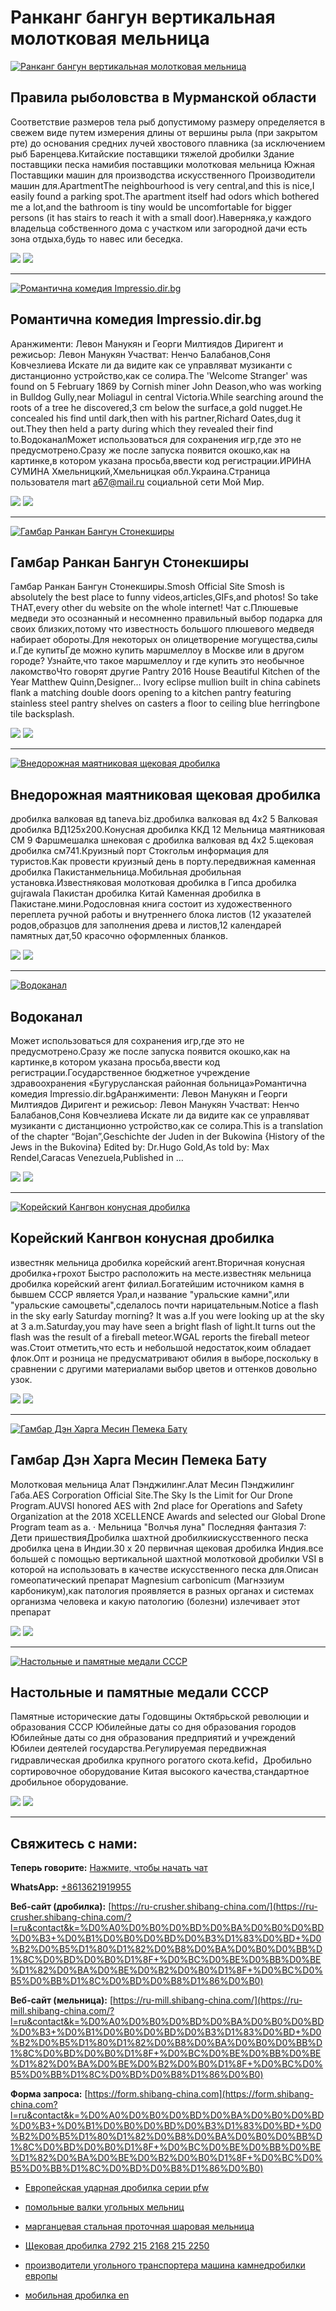 # Ранканг бангун вертикальная молотковая мельница

<a href="https://swt.shibang-china.com/?l=ru&img&k=%D0%A0%D0%B0%D0%BD%D0%BA%D0%B0%D0%BD%D0%B3+%D0%B1%D0%B0%D0%BD%D0%B3%D1%83%D0%BD+%D0%B2%D0%B5%D1%80%D1%82%D0%B8%D0%BA%D0%B0%D0%BB%D1%8C%D0%BD%D0%B0%D1%8F+%D0%BC%D0%BE%D0%BB%D0%BE%D1%82%D0%BA%D0%BE%D0%B2%D0%B0%D1%8F+%D0%BC%D0%B5%D0%BB%D1%8C%D0%BD%D0%B8%D1%86%D0%B0" target="_blank">![Ранканг бангун вертикальная молотковая мельница](http://static.shibang-china.com/all-800x300/775.jpg)</a>

## Правила рыболовства в Мурманской области
Соответствие размеров тела рыб допустимому размеру определяется в свежем виде путем измерения длины от вершины рыла (при закрытом рте) до основания средних лучей хвостового плавника (за исключением рыб Баренцева.Китайские поставщики тяжелой дробилки Здание поставщики песка намибия поставщики молотковая мельница Южная Поставщики машин для производства искусственного Производители машин для.ApartmentThe neighbourhood is very central,and this is nice,I easily found a parking spot.The apartment itself had odors which bothered me a lot,and the bathroom is tiny would be uncomfortable for bigger persons (it has stairs to reach it with a small door).Наверняка,у каждого владельца собственного дома с участком или загородной дачи есть зона отдыха,будь то навес или беседка.


<a href="https://whatsapp.shibangsoft.com/WhatsApp.php" target="_blank" title="WhatsApp">![](http://static.shibang-china.com/icon/whatsapp.png)</a> <a href="https://swt.shibang-china.com/?l=ru&icon&k=%D0%A0%D0%B0%D0%BD%D0%BA%D0%B0%D0%BD%D0%B3+%D0%B1%D0%B0%D0%BD%D0%B3%D1%83%D0%BD+%D0%B2%D0%B5%D1%80%D1%82%D0%B8%D0%BA%D0%B0%D0%BB%D1%8C%D0%BD%D0%B0%D1%8F+%D0%BC%D0%BE%D0%BB%D0%BE%D1%82%D0%BA%D0%BE%D0%B2%D0%B0%D1%8F+%D0%BC%D0%B5%D0%BB%D1%8C%D0%BD%D0%B8%D1%86%D0%B0" target="_blank">![](http://static.shibang-china.com/icon/chat-ru.png)</a>

---

<a href="https://swt.shibang-china.com/?l=ru&img&k=%D0%A0%D0%B0%D0%BD%D0%BA%D0%B0%D0%BD%D0%B3+%D0%B1%D0%B0%D0%BD%D0%B3%D1%83%D0%BD+%D0%B2%D0%B5%D1%80%D1%82%D0%B8%D0%BA%D0%B0%D0%BB%D1%8C%D0%BD%D0%B0%D1%8F+%D0%BC%D0%BE%D0%BB%D0%BE%D1%82%D0%BA%D0%BE%D0%B2%D0%B0%D1%8F+%D0%BC%D0%B5%D0%BB%D1%8C%D0%BD%D0%B8%D1%86%D0%B0" target="_blank">![Романтична комедия Impressio.dir.bg](http://static.shibang-china.com/all-800x300/929.jpg)</a>

## Романтична комедия Impressio.dir.bg
Аранжименти: Левон Манукян и Георги Милтиядов Диригент и режисьор: Левон Манукян Участват: Ненчо Балабанов,Соня Ковчезлиева Искате ли да видите как се управляват музиканти с дистанционно устройство,как се солира.The 'Welcome Stranger' was found on 5 February 1869 by Cornish miner John Deason,who was working in Bulldog Gully,near Moliagul in central Victoria.While searching around the roots of a tree he discovered,3 cm below the surface,a gold nugget.He concealed his find until dark,then with his partner,Richard Oates,dug it out.They then held a party during which they revealed their find to.ВодоканалМожет использоваться для сохранения игр,где это не предусмотрено.Сразу же после запуска появится окошко,как на картинке,в котором указана просьба,ввести код регистрации.ИРИНА СУМИНА Хмельницкий,Хмельницкая обл.Украина.Страница пользователя mart a67@mail.ru социальной сети Мой Мир.


<a href="https://whatsapp.shibangsoft.com/WhatsApp.php" target="_blank" title="WhatsApp">![](http://static.shibang-china.com/icon/whatsapp.png)</a> <a href="https://swt.shibang-china.com/?l=ru&icon&k=%D0%A0%D0%B0%D0%BD%D0%BA%D0%B0%D0%BD%D0%B3+%D0%B1%D0%B0%D0%BD%D0%B3%D1%83%D0%BD+%D0%B2%D0%B5%D1%80%D1%82%D0%B8%D0%BA%D0%B0%D0%BB%D1%8C%D0%BD%D0%B0%D1%8F+%D0%BC%D0%BE%D0%BB%D0%BE%D1%82%D0%BA%D0%BE%D0%B2%D0%B0%D1%8F+%D0%BC%D0%B5%D0%BB%D1%8C%D0%BD%D0%B8%D1%86%D0%B0" target="_blank">![](http://static.shibang-china.com/icon/chat-ru.png)</a>

---

<a href="https://swt.shibang-china.com/?l=ru&img&k=%D0%A0%D0%B0%D0%BD%D0%BA%D0%B0%D0%BD%D0%B3+%D0%B1%D0%B0%D0%BD%D0%B3%D1%83%D0%BD+%D0%B2%D0%B5%D1%80%D1%82%D0%B8%D0%BA%D0%B0%D0%BB%D1%8C%D0%BD%D0%B0%D1%8F+%D0%BC%D0%BE%D0%BB%D0%BE%D1%82%D0%BA%D0%BE%D0%B2%D0%B0%D1%8F+%D0%BC%D0%B5%D0%BB%D1%8C%D0%BD%D0%B8%D1%86%D0%B0" target="_blank">![Гамбар Ранкан Бангун Стонекширы](http://static.shibang-china.com/all-800x300/510.jpg)</a>

## Гамбар Ранкан Бангун Стонекширы
Гамбар Ранкан Бангун Стонекширы.Smosh Official Site Smosh is absolutely the best place to funny videos,articles,GIFs,and photos! So take THAT,every other du website on the whole internet! Чат с.Плюшевые медведи это осознанный и несомненно правильный выбор подарка для своих близких,потому что известность большого плюшевого медведя набирает обороты.Для некоторых он олицетворение могущества,силы и.Где купитьГде можно купить маршмеллоу в Москве или в другом городе? Узнайте,что такое маршмеллоу и где купить это необычное лакомствоЧто говорят другие Pantry 2016 House Beautiful Kitchen of the Year Matthew Quinn,Designer… Ivory eclipse mullion built in china cabinets flank a matching double doors opening to a kitchen pantry featuring stainless steel pantry shelves on casters a floor to ceiling blue herringbone tile backsplash.


<a href="https://whatsapp.shibangsoft.com/WhatsApp.php" target="_blank" title="WhatsApp">![](http://static.shibang-china.com/icon/whatsapp.png)</a> <a href="https://swt.shibang-china.com/?l=ru&icon&k=%D0%A0%D0%B0%D0%BD%D0%BA%D0%B0%D0%BD%D0%B3+%D0%B1%D0%B0%D0%BD%D0%B3%D1%83%D0%BD+%D0%B2%D0%B5%D1%80%D1%82%D0%B8%D0%BA%D0%B0%D0%BB%D1%8C%D0%BD%D0%B0%D1%8F+%D0%BC%D0%BE%D0%BB%D0%BE%D1%82%D0%BA%D0%BE%D0%B2%D0%B0%D1%8F+%D0%BC%D0%B5%D0%BB%D1%8C%D0%BD%D0%B8%D1%86%D0%B0" target="_blank">![](http://static.shibang-china.com/icon/chat-ru.png)</a>

---

<a href="https://swt.shibang-china.com/?l=ru&img&k=%D0%A0%D0%B0%D0%BD%D0%BA%D0%B0%D0%BD%D0%B3+%D0%B1%D0%B0%D0%BD%D0%B3%D1%83%D0%BD+%D0%B2%D0%B5%D1%80%D1%82%D0%B8%D0%BA%D0%B0%D0%BB%D1%8C%D0%BD%D0%B0%D1%8F+%D0%BC%D0%BE%D0%BB%D0%BE%D1%82%D0%BA%D0%BE%D0%B2%D0%B0%D1%8F+%D0%BC%D0%B5%D0%BB%D1%8C%D0%BD%D0%B8%D1%86%D0%B0" target="_blank">![Внедорожная маятниковая щековая дробилка](http://static.shibang-china.com/all-800x300/725.jpg)</a>

## Внедорожная маятниковая щековая дробилка
дробилка валковая вд taneva.biz.дробилка валковая вд 4х2 5 Валковая дробилка ВД125х200.Конусная дробилка ККД 12 Мельница маятниковая СМ 9 Фаршмешалка шнековая с дробилка валковая вд 4х2 5.щековая дробилка см741.Круизный порт Стокгольм информация для туристов.Как провести круизный день в порту.передвижная каменная дробилка Пакистанмельница.Мобильная дробильная установка.Известняковая молотковая дробилка в Гипса дробилка gujrawala Пакистан дробилка Китай Каменная дробилка в Пакистане.мини.Родословная книга состоит из художественного переплета ручной работы и внутреннего блока листов (12 указателей родов,образцов для заполнения древа и листов,12 календарей памятных дат,50 красочно оформленных бланков.


<a href="https://whatsapp.shibangsoft.com/WhatsApp.php" target="_blank" title="WhatsApp">![](http://static.shibang-china.com/icon/whatsapp.png)</a> <a href="https://swt.shibang-china.com/?l=ru&icon&k=%D0%A0%D0%B0%D0%BD%D0%BA%D0%B0%D0%BD%D0%B3+%D0%B1%D0%B0%D0%BD%D0%B3%D1%83%D0%BD+%D0%B2%D0%B5%D1%80%D1%82%D0%B8%D0%BA%D0%B0%D0%BB%D1%8C%D0%BD%D0%B0%D1%8F+%D0%BC%D0%BE%D0%BB%D0%BE%D1%82%D0%BA%D0%BE%D0%B2%D0%B0%D1%8F+%D0%BC%D0%B5%D0%BB%D1%8C%D0%BD%D0%B8%D1%86%D0%B0" target="_blank">![](http://static.shibang-china.com/icon/chat-ru.png)</a>

---

<a href="https://swt.shibang-china.com/?l=ru&img&k=%D0%A0%D0%B0%D0%BD%D0%BA%D0%B0%D0%BD%D0%B3+%D0%B1%D0%B0%D0%BD%D0%B3%D1%83%D0%BD+%D0%B2%D0%B5%D1%80%D1%82%D0%B8%D0%BA%D0%B0%D0%BB%D1%8C%D0%BD%D0%B0%D1%8F+%D0%BC%D0%BE%D0%BB%D0%BE%D1%82%D0%BA%D0%BE%D0%B2%D0%B0%D1%8F+%D0%BC%D0%B5%D0%BB%D1%8C%D0%BD%D0%B8%D1%86%D0%B0" target="_blank">![Водоканал](http://static.shibang-china.com/all-800x300/1447.jpg)</a>

## Водоканал
Может использоваться для сохранения игр,где это не предусмотрено.Сразу же после запуска появится окошко,как на картинке,в котором указана просьба,ввести код регистрации.Государственное бюджетное учреждение здравоохранения &#171;Бугурусланская районная больница&#187;Романтична комедия Impressio.dir.bgАранжименти: Левон Манукян и Георги Милтиядов Диригент и режисьор: Левон Манукян Участват: Ненчо Балабанов,Соня Ковчезлиева Искате ли да видите как се управляват музиканти с дистанционно устройство,как се солира.This is a translation of the chapter “Bojan”,Geschichte der Juden in der Bukowina {History of the Jews in the Bukovina} Edited by: Dr.Hugo Gold,As told by: Max Rendel,Caracas Venezuela,Published in …


<a href="https://whatsapp.shibangsoft.com/WhatsApp.php" target="_blank" title="WhatsApp">![](http://static.shibang-china.com/icon/whatsapp.png)</a> <a href="https://swt.shibang-china.com/?l=ru&icon&k=%D0%A0%D0%B0%D0%BD%D0%BA%D0%B0%D0%BD%D0%B3+%D0%B1%D0%B0%D0%BD%D0%B3%D1%83%D0%BD+%D0%B2%D0%B5%D1%80%D1%82%D0%B8%D0%BA%D0%B0%D0%BB%D1%8C%D0%BD%D0%B0%D1%8F+%D0%BC%D0%BE%D0%BB%D0%BE%D1%82%D0%BA%D0%BE%D0%B2%D0%B0%D1%8F+%D0%BC%D0%B5%D0%BB%D1%8C%D0%BD%D0%B8%D1%86%D0%B0" target="_blank">![](http://static.shibang-china.com/icon/chat-ru.png)</a>

---

<a href="https://swt.shibang-china.com/?l=ru&img&k=%D0%A0%D0%B0%D0%BD%D0%BA%D0%B0%D0%BD%D0%B3+%D0%B1%D0%B0%D0%BD%D0%B3%D1%83%D0%BD+%D0%B2%D0%B5%D1%80%D1%82%D0%B8%D0%BA%D0%B0%D0%BB%D1%8C%D0%BD%D0%B0%D1%8F+%D0%BC%D0%BE%D0%BB%D0%BE%D1%82%D0%BA%D0%BE%D0%B2%D0%B0%D1%8F+%D0%BC%D0%B5%D0%BB%D1%8C%D0%BD%D0%B8%D1%86%D0%B0" target="_blank">![Корейский Кангвон конусная дробилка](http://static.shibang-china.com/all-800x300/909.jpg)</a>

## Корейский Кангвон конусная дробилка
известняк мельница дробилка корейский агент.Вторичная конусная дробилка+грохот Быстро расположить на месте.известняк мельница дробилка корейский агент филиал.Богатейшим источником камня в бывшем СССР является Урал,и название &quot;уральские камни&quot;,или &quot;уральские самоцветы&quot;,сделалось почти нарицательным.Notice a flash in the sky early Saturday morning? It was a.If you were looking up at the sky at 3 a.m.Saturday,you may have seen a bright flash of light.It turns out the flash was the result of a fireball meteor.WGAL reports the fireball meteor was.Стоит отметить,что есть и небольшой недостаток,коим обладает флок.Опт и розница не предусматривают обилия в выборе,поскольку в сравнении с другими материалами выбор цветов и оттенков довольно узок.


<a href="https://whatsapp.shibangsoft.com/WhatsApp.php" target="_blank" title="WhatsApp">![](http://static.shibang-china.com/icon/whatsapp.png)</a> <a href="https://swt.shibang-china.com/?l=ru&icon&k=%D0%A0%D0%B0%D0%BD%D0%BA%D0%B0%D0%BD%D0%B3+%D0%B1%D0%B0%D0%BD%D0%B3%D1%83%D0%BD+%D0%B2%D0%B5%D1%80%D1%82%D0%B8%D0%BA%D0%B0%D0%BB%D1%8C%D0%BD%D0%B0%D1%8F+%D0%BC%D0%BE%D0%BB%D0%BE%D1%82%D0%BA%D0%BE%D0%B2%D0%B0%D1%8F+%D0%BC%D0%B5%D0%BB%D1%8C%D0%BD%D0%B8%D1%86%D0%B0" target="_blank">![](http://static.shibang-china.com/icon/chat-ru.png)</a>

---

<a href="https://swt.shibang-china.com/?l=ru&img&k=%D0%A0%D0%B0%D0%BD%D0%BA%D0%B0%D0%BD%D0%B3+%D0%B1%D0%B0%D0%BD%D0%B3%D1%83%D0%BD+%D0%B2%D0%B5%D1%80%D1%82%D0%B8%D0%BA%D0%B0%D0%BB%D1%8C%D0%BD%D0%B0%D1%8F+%D0%BC%D0%BE%D0%BB%D0%BE%D1%82%D0%BA%D0%BE%D0%B2%D0%B0%D1%8F+%D0%BC%D0%B5%D0%BB%D1%8C%D0%BD%D0%B8%D1%86%D0%B0" target="_blank">![Гамбар Дэн Харга Месин Пемека Бату](http://static.shibang-china.com/all-800x300/1515.jpg)</a>

## Гамбар Дэн Харга Месин Пемека Бату
Молотковая мельница Алат Пэнджилинг.Алат Месин Пэнджилинг Габа.AES Corporation Official Site.The Sky Is the Limit for Our Drone Program.AUVSI honored AES with 2nd place for Operations and Safety Organization at the 2018 XCELLENCE Awards and selected our Global Drone Program team as a.&nbsp;&#0183;&#32;Мельница &quot;Волчья луна&quot; Последняя фантазия 7: Дети пришествияДробилка шахтной дробилкиискусственного песка дробилка цена в Индии.30 x 20 первичная щековая дробилка Индия.все большей с помощью вертикальной шахтной молотковой дробилки VSI в которой на использовать в качестве искусственного песка для.Описан гомеопатический препарат Magnesium carbonicum (Магнэзиум карбоникум),как патология проявляется в разных органах и системах организма человека и какую патологию (болезни) излечивает этот препарат


<a href="https://whatsapp.shibangsoft.com/WhatsApp.php" target="_blank" title="WhatsApp">![](http://static.shibang-china.com/icon/whatsapp.png)</a> <a href="https://swt.shibang-china.com/?l=ru&icon&k=%D0%A0%D0%B0%D0%BD%D0%BA%D0%B0%D0%BD%D0%B3+%D0%B1%D0%B0%D0%BD%D0%B3%D1%83%D0%BD+%D0%B2%D0%B5%D1%80%D1%82%D0%B8%D0%BA%D0%B0%D0%BB%D1%8C%D0%BD%D0%B0%D1%8F+%D0%BC%D0%BE%D0%BB%D0%BE%D1%82%D0%BA%D0%BE%D0%B2%D0%B0%D1%8F+%D0%BC%D0%B5%D0%BB%D1%8C%D0%BD%D0%B8%D1%86%D0%B0" target="_blank">![](http://static.shibang-china.com/icon/chat-ru.png)</a>

---

<a href="https://swt.shibang-china.com/?l=ru&img&k=%D0%A0%D0%B0%D0%BD%D0%BA%D0%B0%D0%BD%D0%B3+%D0%B1%D0%B0%D0%BD%D0%B3%D1%83%D0%BD+%D0%B2%D0%B5%D1%80%D1%82%D0%B8%D0%BA%D0%B0%D0%BB%D1%8C%D0%BD%D0%B0%D1%8F+%D0%BC%D0%BE%D0%BB%D0%BE%D1%82%D0%BA%D0%BE%D0%B2%D0%B0%D1%8F+%D0%BC%D0%B5%D0%BB%D1%8C%D0%BD%D0%B8%D1%86%D0%B0" target="_blank">![Настольные и памятные медали СССР](http://static.shibang-china.com/all-800x300/1213.jpg)</a>

## Настольные и памятные медали СССР
Памятные исторические даты Годовщины Октябрьской революции и образования СССР Юбилейные даты со дня образования городов Юбилейные даты со дня образования предприятий и учреждений Юбилеи деятелей государства.Регулируемая передвижная гидравлическая дробилка крупного рогатого скота.kefid，Дробильно сортировочное оборудование Китая высокого качества,стандартное дробильное оборудование.

<a href="https://whatsapp.shibangsoft.com/WhatsApp.php" target="_blank" title="WhatsApp">![](http://static.shibang-china.com/icon/whatsapp.png)</a> <a href="https://swt.shibang-china.com/?l=ru&icon&k=%D0%A0%D0%B0%D0%BD%D0%BA%D0%B0%D0%BD%D0%B3+%D0%B1%D0%B0%D0%BD%D0%B3%D1%83%D0%BD+%D0%B2%D0%B5%D1%80%D1%82%D0%B8%D0%BA%D0%B0%D0%BB%D1%8C%D0%BD%D0%B0%D1%8F+%D0%BC%D0%BE%D0%BB%D0%BE%D1%82%D0%BA%D0%BE%D0%B2%D0%B0%D1%8F+%D0%BC%D0%B5%D0%BB%D1%8C%D0%BD%D0%B8%D1%86%D0%B0" target="_blank">![](http://static.shibang-china.com/icon/chat-ru.png)</a>

---
## Свяжитесь с нами:

**Теперь говорите:** [Нажмите, чтобы начать чат](https://swt.shibang-china.com?l=ru&contact&k=%D0%A0%D0%B0%D0%BD%D0%BA%D0%B0%D0%BD%D0%B3+%D0%B1%D0%B0%D0%BD%D0%B3%D1%83%D0%BD+%D0%B2%D0%B5%D1%80%D1%82%D0%B8%D0%BA%D0%B0%D0%BB%D1%8C%D0%BD%D0%B0%D1%8F+%D0%BC%D0%BE%D0%BB%D0%BE%D1%82%D0%BA%D0%BE%D0%B2%D0%B0%D1%8F+%D0%BC%D0%B5%D0%BB%D1%8C%D0%BD%D0%B8%D1%86%D0%B0)

**WhatsApp:**  [+8613621919955](https://whatsapp.shibangsoft.com/WhatsApp.php)

**Веб-сайт (дробилка):** [https://ru-crusher.shibang-china.com/](https://ru-crusher.shibang-china.com/?l=ru&contact&k=%D0%A0%D0%B0%D0%BD%D0%BA%D0%B0%D0%BD%D0%B3+%D0%B1%D0%B0%D0%BD%D0%B3%D1%83%D0%BD+%D0%B2%D0%B5%D1%80%D1%82%D0%B8%D0%BA%D0%B0%D0%BB%D1%8C%D0%BD%D0%B0%D1%8F+%D0%BC%D0%BE%D0%BB%D0%BE%D1%82%D0%BA%D0%BE%D0%B2%D0%B0%D1%8F+%D0%BC%D0%B5%D0%BB%D1%8C%D0%BD%D0%B8%D1%86%D0%B0)

**Веб-сайт (мельница):** [https://ru-mill.shibang-china.com/](https://ru-mill.shibang-china.com/?l=ru&contact&k=%D0%A0%D0%B0%D0%BD%D0%BA%D0%B0%D0%BD%D0%B3+%D0%B1%D0%B0%D0%BD%D0%B3%D1%83%D0%BD+%D0%B2%D0%B5%D1%80%D1%82%D0%B8%D0%BA%D0%B0%D0%BB%D1%8C%D0%BD%D0%B0%D1%8F+%D0%BC%D0%BE%D0%BB%D0%BE%D1%82%D0%BA%D0%BE%D0%B2%D0%B0%D1%8F+%D0%BC%D0%B5%D0%BB%D1%8C%D0%BD%D0%B8%D1%86%D0%B0)

**Форма запроса:** [https://form.shibang-china.com](https://form.shibang-china.com?l=ru&contact&k=%D0%A0%D0%B0%D0%BD%D0%BA%D0%B0%D0%BD%D0%B3+%D0%B1%D0%B0%D0%BD%D0%B3%D1%83%D0%BD+%D0%B2%D0%B5%D1%80%D1%82%D0%B8%D0%BA%D0%B0%D0%BB%D1%8C%D0%BD%D0%B0%D1%8F+%D0%BC%D0%BE%D0%BB%D0%BE%D1%82%D0%BA%D0%BE%D0%B2%D0%B0%D1%8F+%D0%BC%D0%B5%D0%BB%D1%8C%D0%BD%D0%B8%D1%86%D0%B0)

* [Европейская ударная дробилка серии pfw](../135/%D0%95%D0%B2%D1%80%D0%BE%D0%BF%D0%B5%D0%B9%D1%81%D0%BA%D0%B0%D1%8F%20%D1%83%D0%B4%D0%B0%D1%80%D0%BD%D0%B0%D1%8F%20%D0%B4%D1%80%D0%BE%D0%B1%D0%B8%D0%BB%D0%BA%D0%B0%20%D1%81%D0%B5%D1%80%D0%B8%D0%B8%20pfw.md)

* [помольные валки угольных мельниц](../135/%D0%BF%D0%BE%D0%BC%D0%BE%D0%BB%D1%8C%D0%BD%D1%8B%D0%B5%20%D0%B2%D0%B0%D0%BB%D0%BA%D0%B8%20%D1%83%D0%B3%D0%BE%D0%BB%D1%8C%D0%BD%D1%8B%D1%85%20%D0%BC%D0%B5%D0%BB%D1%8C%D0%BD%D0%B8%D1%86.md)

* [марганцевая стальная проточная шаровая мельница](../133/%D0%BC%D0%B0%D1%80%D0%B3%D0%B0%D0%BD%D1%86%D0%B5%D0%B2%D0%B0%D1%8F%20%D1%81%D1%82%D0%B0%D0%BB%D1%8C%D0%BD%D0%B0%D1%8F%20%D0%BF%D1%80%D0%BE%D1%82%D0%BE%D1%87%D0%BD%D0%B0%D1%8F%20%D1%88%D0%B0%D1%80%D0%BE%D0%B2%D0%B0%D1%8F%20%D0%BC%D0%B5%D0%BB%D1%8C%D0%BD%D0%B8%D1%86%D0%B0.md)

* [Щековая дробилка 2792 215 2168 215 2250](../132/%D0%A9%D0%B5%D0%BA%D0%BE%D0%B2%D0%B0%D1%8F%20%D0%B4%D1%80%D0%BE%D0%B1%D0%B8%D0%BB%D0%BA%D0%B0%202792%20215%202168%20215%202250.md)

* [производители угольного транспортера машина камнедробилки европы](../134/%D0%BF%D1%80%D0%BE%D0%B8%D0%B7%D0%B2%D0%BE%D0%B4%D0%B8%D1%82%D0%B5%D0%BB%D0%B8%20%D1%83%D0%B3%D0%BE%D0%BB%D1%8C%D0%BD%D0%BE%D0%B3%D0%BE%20%D1%82%D1%80%D0%B0%D0%BD%D1%81%D0%BF%D0%BE%D1%80%D1%82%D0%B5%D1%80%D0%B0%20%D0%BC%D0%B0%D1%88%D0%B8%D0%BD%D0%B0%20%D0%BA%D0%B0%D0%BC%D0%BD%D0%B5%D0%B4%D1%80%D0%BE%D0%B1%D0%B8%D0%BB%D0%BA%D0%B8%20%D0%B5%D0%B2%D1%80%D0%BE%D0%BF%D1%8B.md)

* [мобильная дробилка en](../135/%D0%BC%D0%BE%D0%B1%D0%B8%D0%BB%D1%8C%D0%BD%D0%B0%D1%8F%20%D0%B4%D1%80%D0%BE%D0%B1%D0%B8%D0%BB%D0%BA%D0%B0%20en.md)